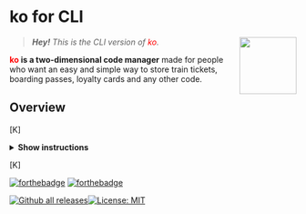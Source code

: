 # ko for CLI

<img align="right" width="100" height="100" src="https://i.ibb.co/X8L2Q90/ko Logo.png">

> _**Hey!** This is the CLI version of <span style="color:red">ko</span>._

**<span style="color:red">ko</span> is a two-dimensional code manager** made for people who want an easy and simple way to store train tickets, boarding passes, loyalty cards and any other code.

## Overview

[K]

<details><summary><b>Show instructions</b></summary> TEST </details>

[K]

[![forthebadge](https://forthebadge.com/images/badges/made-with-java.svg)](https://forthebadge.com) [![forthebadge](https://forthebadge.com/images/badges/built-with-love.svg)](https://forthebadge.com)

[![Github all releases](https://img.shields.io/github/downloads/adotsuarez/ko-cli/total.svg)](https://GitHub.com/Naereen/StrapDown.js/releases/)[![License: MIT](https://img.shields.io/badge/License-MIT-yellow.svg)](https://opensource.org/licenses/MIT)

